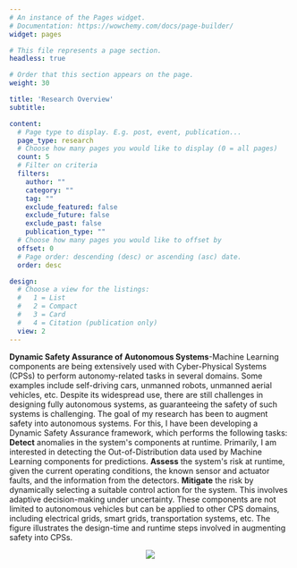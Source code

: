 ```yaml
---
# An instance of the Pages widget.
# Documentation: https://wowchemy.com/docs/page-builder/
widget: pages

# This file represents a page section.
headless: true

# Order that this section appears on the page.
weight: 30

title: 'Research Overview'
subtitle:

content:
  # Page type to display. E.g. post, event, publication...
  page_type: research
  # Choose how many pages you would like to display (0 = all pages)
  count: 5
  # Filter on criteria
  filters:
    author: ""
    category: ""
    tag: ""
    exclude_featured: false
    exclude_future: false
    exclude_past: false
    publication_type: ""
  # Choose how many pages you would like to offset by
  offset: 0
  # Page order: descending (desc) or ascending (asc) date.
  order: desc

design:
  # Choose a view for the listings:
  #   1 = List
  #   2 = Compact
  #   3 = Card
  #   4 = Citation (publication only)
  view: 2
---
```

**Dynamic Safety Assurance of Autonomous Systems**-Machine Learning components are being extensively used with Cyber-Physical Systems (CPSs) to perform autonomy-related tasks in several domains. Some examples include self-driving cars, unmanned robots, unmanned aerial vehicles, etc. Despite its widespread use, there are still challenges in designing fully autonomous systems, as guaranteeing the safety of such systems is challenging. The goal of my research has been to augment safety into autonomous systems. For this, I have been developing a Dynamic Safety Assurance framework, which performs the following tasks: **Detect** anomalies in the system's components at runtime. Primarily, I am interested in detecting the Out-of-Distribution data used by Machine Learning components for predictions. **Assess** the system's risk at runtime, given the current operating conditions, the known sensor and actuator faults, and the information from the detectors. **Mitigate** the risk by dynamically selecting a suitable control action for the system. This involves adaptive decision-making under uncertainty. These components are not limited to autonomous vehicles but can be applied to other CPS domains, including electrical grids, smart grids, transportation systems, etc. The figure illustrates the design-time and runtime steps involved in augmenting safety into CPSs.

<p align="center">
  <img src="media/featured.jpg" align="center"/>
</p>
<!-- xfun::embed_file("media/featured.pdf") -->

<!-- **Dynamic Safety Assurance of Autonomous Systems**-Tremendous advances have been made in the area of autonomous Cyber-Physical Systems (CPSs) in the last decades, through self-driving cars, unmanned robots, unmanned aerial vehicles, etc. Despite its widespread use, there are still challenges in designing fully autonomous systems, as guaranteeing the safety of such systems is challenging. There have always been design-time techniques like Assurance Case with verification and testing for safety assurance of CPS. However, the evolving operating conditions of these systems and the uncertainties introduced by the machine learning components render the design-time techniques insufficient. So, runtime monitoring is needed to complement the design-time techniques for safety assurance of these systems. The primary goal of my research is to perform runtime safety assurance of autonomous systems. For this, I have been developing a Dynamic Safety Assurance framework, which has the following components as shown in the figure: **Detect** anomalies in the system's components at runtime. Primarily, I am interested in detecting the Out-of-Distribution data used by Machine Learning components for predictions. **Assess** the system's risk at runtime, given the current operating conditions, the known sensor and actuator faults, and the information from the detectors. **Mitigate** the risk by dynamically selecting a suitable control action for the system. This involves adaptive decision-making under uncertainty. These components are not limited to autonomous vehicles but can be applied to other CPS domains, including electrical grids, smart grids, transportation systems, etc. -->
<!--  -->


<!-- However, designing these components is non-trivial because they must operate at runtime on small-scale CPS testbeds like [DeepNNCar](https://github.com/scope-lab-vu/deep-nn-car) and [F1/10 car](https://f1tenth.org/) that have short inference times (50 - 100 milliseconds) and limited onboard computational resources (e.g., Raspberry Pi, NVIDIA Jetson TX2). -->


<!-- [![Screenshot](https://github.com/Shreyasramakrishna90/starter-academic/blob/master/static/media/featured.jpg) -->
